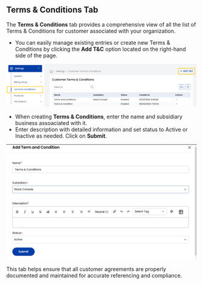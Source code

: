 
## Terms & Conditions Tab

The **Terms & Conditions** tab provides a comprehensive view of all the list of Terms & Conditions for customer associated with your organization.  

- You can easily manage existing entries or create new Terms & Conditions by clicking the **Add T&C** option located on the right-hand side of the page.

![Invite Client Details](images/terms-cond.png)

- When creating **Terms & Conditions**, enter the name and subsidiary business assoaciated with it. 
- Enter description with detailed information and set status to Active or Inactive as needed. Click on **Submit**.

![Invite Client Details](images/add-terms-cond.png)

This tab helps ensure that all customer agreements are properly documented and maintained for accurate referencing and compliance.